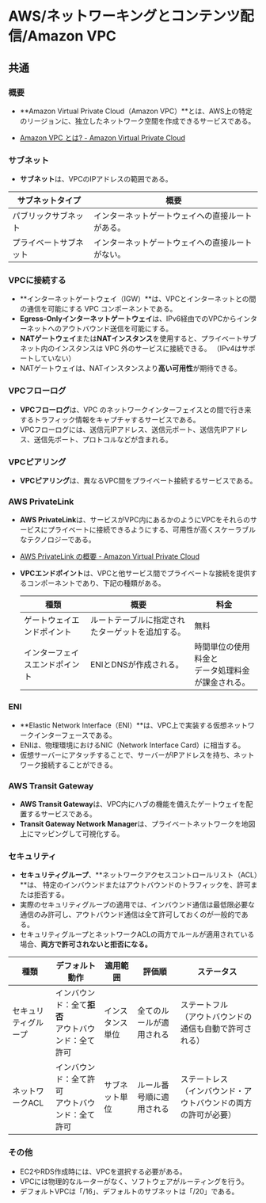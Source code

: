 # AWS/ネットワーキングとコンテンツ配信/Amazon VPC

## 共通

### 概要

- **Amazon Virtual Private Cloud（Amazon VPC）**とは、AWS上の特定のリージョンに、独立したネットワーク空間を作成できるサービスである。

- [Amazon VPC とは? - Amazon Virtual Private Cloud](https://docs.aws.amazon.com/ja_jp/vpc/latest/userguide/what-is-amazon-vpc.html)

### サブネット

- **サブネット**は、VPCのIPアドレスの範囲である。

| サブネットタイプ       | 概要                                             |
| ---------------------- | ------------------------------------------------ |
| パブリックサブネット   | インターネットゲートウェイへの直接ルートがある。 |
| プライベートサブネット | インターネットゲートウェイへの直接ルートがない。 |

### VPCに接続する

- **インターネットゲートウェイ（IGW）**は、VPCとインターネットとの間の通信を可能にする VPC コンポーネントである。
- **Egress-Onlyインターネットゲートウェイ**は、IPv6経由でのVPCからインターネットへのアウトバウンド送信を可能にする。
- **NATゲートウェイ**または**NATインスタンス**を使用すると、プライベートサブネット内のインスタンスは VPC 外のサービスに接続できる。
  （IPv4はサポートしていない）
- NATゲートウェイは、NATインスタンスより**高い可用性**が期待できる。

### VPCフローログ

- **VPCフローログ**は、VPC のネットワークインターフェイスとの間で行き来するトラフィック情報をキャプチャするサービスである。
- VPCフローログには、送信元IPアドレス、送信元ポート、送信先IPアドレス、送信先ポート、プロトコルなどが含まれる。

### VPCピアリング

- **VPCピアリング**は、異なるVPC間をプライベート接続するサービスである。

### AWS PrivateLink

- **AWS PrivateLink**は、サービスがVPC内にあるかのようにVPCをそれらのサービスにプライベートに接続できるようにする、可用性が高くスケーラブルなテクノロジーである。
- [AWS PrivateLink の概要 - Amazon Virtual Private Cloud](https://docs.aws.amazon.com/ja_jp/vpc/latest/privatelink/what-is-privatelink.html)
- **VPCエンドポイント**は、VPCと他サービス間でプライベートな接続を提供するコンポーネントであり、下記の種類がある。

    | 種類                           | 概要                                             | 料金                                                   |
    | ------------------------------ | ------------------------------------------------ | ------------------------------------------------------ |
    | ゲートウェイエンドポイント     | ルートテーブルに指定されたターゲットを追加する。 | 無料                                                   |
    | インターフェイスエンドポイント | ENIとDNSが作成される。                           | 時間単位の使用料金と<br />データ処理料金が課金される。 |

### ENI

- **Elastic Network Interface（ENI）**は、VPC上で実装する仮想ネットワークインターフェースである。
- ENIは、物理環境におけるNIC（Network Interface Card）に相当する。
- 仮想サーバーにアタッチすることで、サーバーがIPアドレスを持ち、ネットワーク接続することができる。

### AWS Transit Gateway

- **AWS Transit Gateway**は、VPC内にハブの機能を備えたゲートウェイを配置するサービスである。
- **Transit Gateway Network Manager**は、プライベートネットワークを地図上にマッピングして可視化する。

### セキュリティ

- **セキュリティグループ**、**ネットワークアクセスコントロールリスト（ACL）**は、
  特定のインバウンドまたはアウトバウンドのトラフィックを、許可または拒否する。
- 実際のセキュリティグループの適用では、インバウンド通信は最低限必要な通信のみ許可し、アウトバウンド通信は全て許可しておくのが一般的である。
- セキュリティグループとネットワークACLの両方でルールが適用されている場合、**両方で許可されないと拒否になる。**

| 種類                 | デフォルト動作                                           | 適用範囲         | 評価順                   | ステータス                                                   |
| -------------------- | -------------------------------------------------------- | ---------------- | ------------------------ | ------------------------------------------------------------ |
| セキュリティグループ | インバウンド：全て**拒否**<br />アウトバウンド：全て許可 | インスタンス単位 | 全てのルールが適用される | ステートフル<br />（アウトバウンドの通信も自動で許可される） |
| ネットワークACL      | インバウンド：全て許可<br />アウトバウンド：全て許可     | サブネット単位   | ルール番号順に適用される | ステートレス<br />（インバウンド・アウトバウンドの両方の許可が必要） |

### その他

- EC2やRDS作成時には、VPCを選択する必要がある。
- VPCには物理的なルーターがなく、ソフトウェアがルーティングを行う。
- デフォルトVPCは「/16」、デフォルトのサブネットは「/20」である。
